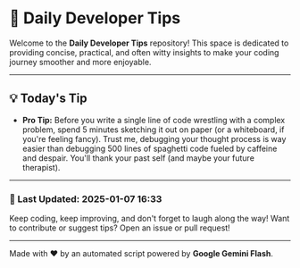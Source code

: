 
# 🌟 Daily Developer Tips

Welcome to the **Daily Developer Tips** repository! This space is dedicated to providing concise, practical, and often witty insights to make your coding journey smoother and more enjoyable.

---

## 💡 Today's Tip

- **Pro Tip:**  Before you write a single line of code wrestling with a complex problem, spend 5 minutes sketching it out on paper (or a whiteboard, if you're feeling fancy).  Trust me, debugging your thought process is way easier than debugging 500 lines of spaghetti code fueled by caffeine and despair.  You'll thank your past self (and maybe your future therapist).

---

### 📅 Last Updated: 2025-01-07 16:33

Keep coding, keep improving, and don't forget to laugh along the way! Want to contribute or suggest tips? Open an issue or pull request!

---

Made with ❤️ by an automated script powered by **Google Gemini Flash**.
